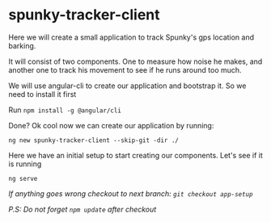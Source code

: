 # spunky-tracker-client

Here we will create a small application to track Spunky's gps location and barking.

It will consist of two components. One to measure how noise he makes, and another one to track his movement to 
see if he runs around too much.

We will use angular-cli to create our application and bootstrap it. So we need to install it first

Run `npm install -g @angular/cli`

Done? Ok cool now we can create our application by running:

`ng new spunky-tracker-client --skip-git -dir ./`

Here we have an initial setup to start creating our components. Let's see if it is running

`ng serve`

_If anything goes wrong checkout to next branch: `git checkout app-setup`_

_P.S: Do not forget `npm update` after checkout_


